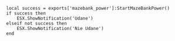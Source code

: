     local success = exports['mazebank_power']:StartMazeBankPower()
    if success then
        ESX.ShowNotification('Udane')
    elseif not success then
        ESX.ShowNotification('Nie Udane')
    end